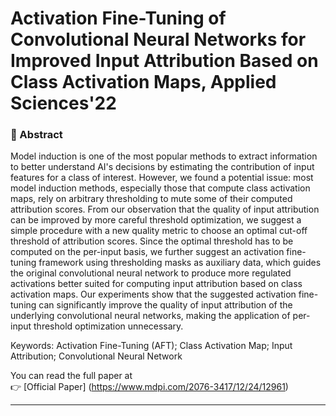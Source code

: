 # Activation Fine-Tuning of Convolutional Neural Networks for Improved Input Attribution Based on Class Activation Maps, Applied Sciences'22

### 📄 Abstract

Model induction is one of the most popular methods to extract information to better understand AI's decisions by estimating the contribution of input features for a class of interest. However, we found a potential issue: most model induction methods, especially those that compute class activation maps, rely on arbitrary thresholding to mute some of their computed attribution scores. From our observation that the quality of input attribution can be improved by more careful threshold optimization, we suggest a simple procedure with a new quality metric to choose an optimal cut-off threshold of attribution scores. Since the optimal threshold has to be computed on the per-input basis, we further suggest an activation fine-tuning framework using thresholding masks as auxiliary data, which guides the original convolutional neural network to produce more regulated activations better suited for computing input attribution based on class activation maps. Our experiments show that the suggested activation fine-tuning can significantly improve the quality of input attribution of the underlying convolutional neural networks, making the application of per-input threshold optimization unnecessary.

Keywords: Activation Fine-Tuning (AFT); Class Activation Map; Input Attribution; Convolutional Neural Network

You can read the full paper at  
👉 [Official Paper] (https://www.mdpi.com/2076-3417/12/24/12961)

---
